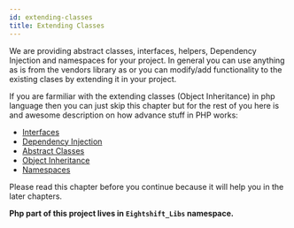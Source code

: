 ```yaml
---
id: extending-classes
title: Extending Classes
---
```


We are providing abstract classes, interfaces, helpers, Dependency Injection and namespaces for your project. In general you can use anything as is from the vendors library as or you can modify/add functionality to the existing clases by extending it in your project.

If you are farmiliar with the extending classes (Object Inheritance) in php language then you can just skip this chapter but for the rest of you here is and awesome description on how advance stuff in PHP works:

* [Interfaces](https://www.php.net/manual/en/language.oop5.interfaces.php)
* [Dependency Injection](https://en.wikipedia.org/wiki/Dependency_injection)
* [Abstract Classes](https://www.php.net/manual/en/language.oop5.abstract.php)
* [Object Inheritance](https://www.php.net/manual/en/language.oop5.inheritance.php)
* [Namespaces](https://www.php.net/manual/en/language.namespaces.php)

Please read this chapter before you continue because it will help you in the later chapters.

**Php part of this project lives in `Eightshift_Libs` namespace.**
